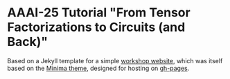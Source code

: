 # AAAI-25 Tutorial "From Tensor Factorizations to Circuits (and Back)"



Based on a Jekyll template for a simple [workshop website](https://github.com/evanwill/workshop-template), which was itself based on the [Minima theme](https://github.com/jekyll/minima), designed for hosting on [gh-pages](https://pages.github.com/).

